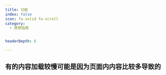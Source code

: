 ```yaml
---
title: 功能
index: false
icon: fa-solid fa-scroll
category:
  - 使用指南


headerDepth: 6

---
```


## 有的内容加载较慢可能是因为页面内内容比较多导致的

<Catalog />